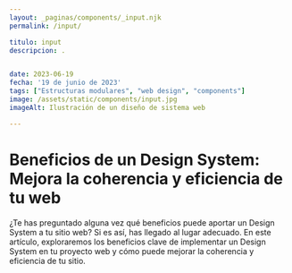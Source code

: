 ```yaml
---
layout: _paginas/components/_input.njk
permalink: /input/

titulo: input
descripcion: .


date: 2023-06-19
fecha: '19 de junio de 2023'
tags: ["Estructuras modulares", "web design", "components"]
image: /assets/static/components/input.jpg
imageAlt: Ilustración de un diseño de sistema web

---
```


# Beneficios de un Design System: Mejora la coherencia y eficiencia de tu web

¿Te has preguntado alguna vez qué beneficios puede aportar un Design System a tu sitio web? Si es así, has llegado al lugar adecuado. En este artículo, exploraremos los beneficios clave de implementar un Design System en tu proyecto web y cómo puede mejorar la coherencia y eficiencia de tu sitio.
